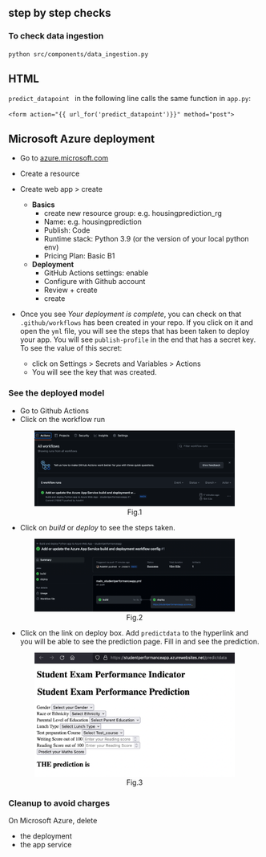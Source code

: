 ## step by step checks
### To check data ingestion

`python src/components/data_ingestion.py`


## HTML
`predict_datapoint ` in the following line calls the same function in `app.py`:

`<form action="{{ url_for('predict_datapoint')}}" method="post">`




## Microsoft Azure deployment
- Go to [azure.microsoft.com](azure.microsoft.com)
- Create a resource
- Create web app > create
	-  **Basics**
		-  create new resource group: e.g. housingprediction_rg
		-  Name: e.g. housingprediction
		-  Publish: Code
		-  Runtime stack: Python 3.9 (or the version of your local python env)
		-  Pricing Plan: Basic B1
	-  **Deployment**
		-  	GitHub Actions settings: enable
		-  Configure with Github account
		-  Review + create
		-  create

- Once you see *Your deployment is complete*, you can check on  that `.github/workflows` has been created in your repo. If you click on it and open the `yml` file, you will see the steps that has been taken to deploy your app. You will see `publish-profile` in the end that has a secret key. To see the value of this secret:
	- click on Settings > Secrets and Variables > Actions
	- You will see the key that was created. 

### See the deployed model
- Go to Github Actions
- Click on the workflow run 

<figure align="center">
	<img src="figures/github actions-azure workflow runs.png" width="400"/>
	<figcaption>Fig.1</figcaption>
</figure> 

- Click on *build* or *deploy* to see the steps taken. 

<figure align="center">
	<img src="figures/azure build and deployed workflow.png" width="400"/>
	<figcaption>Fig.2</figcaption>
</figure>

- Click on the link on deploy box. Add `predictdata` to the hyperlink and you will be able to see the prediction page. Fill in and see the prediction. 

<figure align="center">
	<img src="figures/deployed app.png" width="400"/>
	<figcaption>Fig.3</figcaption>
</figure>


### Cleanup to avoid charges
On Microsoft Azure, delete 

- the deployment
- the app service